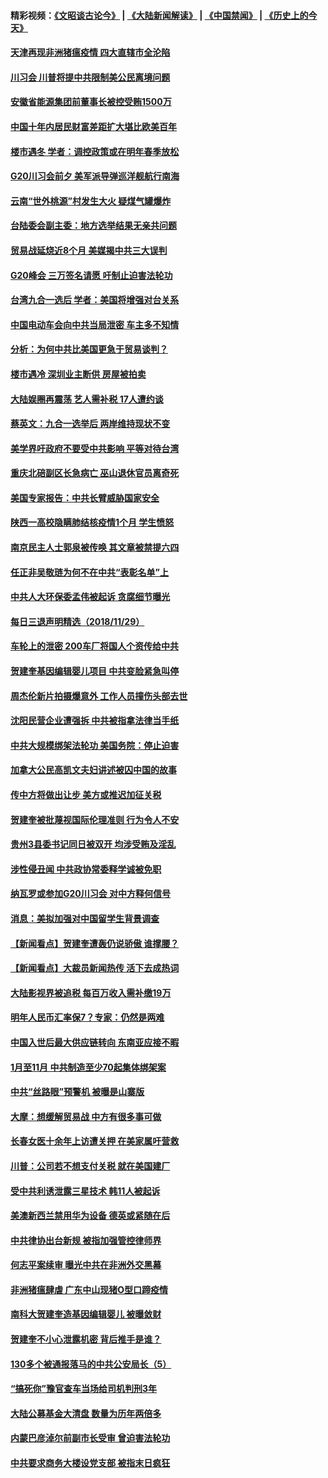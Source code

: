 #### 精彩视频：[《文昭谈古论今》](https://github.com/gfw-breaker/wenzhao/blob/master/README.md?t=11301231) | [《大陆新闻解读》](https://github.com/gfw-breaker/ntdtv-comedy/blob/master/README.md?t=11301231) | [《中国禁闻》](https://github.com/gfw-breaker/ntdtv-news/blob/master/README.md?t=11301231) | [《历史上的今天》](https://github.com/gfw-breaker/today-in-history/blob/master/README.md?t=11301231) 

#### [天津再现非洲猪瘟疫情 四大直辖市全沦陷](../pages/nsc413/n10883534.md?t=11301231) 


#### [川习会 川普将提中共限制美公民离境问题](../pages/nsc413/n10883635.md?t=11301231) 

#### [安徽省能源集团前董事长被控受贿1500万](../pages/nsc413/n10883387.md?t=11301231) 

#### [中国十年内居民财富差距扩大堪比欧美百年](../pages/nsc413/n10883020.md?t=11301231) 

#### [楼市遇冬 学者：调控政策或在明年春季放松](../pages/nsc413/n10883070.md?t=11301231) 

#### [G20川习会前夕 美军派导弹巡洋舰航行南海](../pages/nsc413/n10883306.md?t=11301231) 

#### [云南“世外桃源”村发生大火 疑煤气罐爆炸](../pages/nsc413/n10882982.md?t=11301231) 

#### [台陆委会副主委：地方选举结果无亲共问题](../pages/nsc413/n10883142.md?t=11301231) 

#### [贸易战延烧近8个月 美媒揭中共三大误判](../pages/nsc413/n10883072.md?t=11301231) 

#### [G20峰会 三万签名请愿 吁制止迫害法轮功](../pages/nsc413/n10881913.md?t=11301231) 

#### [台湾九合一选后 学者：美国将增强对台关系](../pages/nsc413/n10882968.md?t=11301231) 

#### [中国电动车会向中共当局泄密 车主多不知情](../pages/nsc413/n10883037.md?t=11301231) 

#### [分析：为何中共比美国更急于贸易谈判？](../pages/nsc413/n10882299.md?t=11301231) 

#### [楼市遇冷 深圳业主断供 房屋被拍卖](../pages/nsc413/n10882878.md?t=11301231) 

#### [大陆娱圈再震荡 艺人需补税 17人遭约谈](../pages/nsc413/n10882428.md?t=11301231) 

#### [蔡英文：九合一选举后 两岸维持现状不变](../pages/nsc413/n10882683.md?t=11301231) 

#### [美学界吁政府不要受中共影响 平等对待台湾](../pages/nsc413/n10882760.md?t=11301231) 

#### [重庆北碚副区长急病亡 巫山退休官员离奇死](../pages/nsc413/n10882481.md?t=11301231) 

#### [美国专家报告：中共长臂威胁国家安全](../pages/nsc413/n10882227.md?t=11301231) 

#### [陕西一高校隐瞒肺结核疫情1个月 学生愤怒](../pages/nsc413/n10882671.md?t=11301231) 

#### [南京民主人士郭泉被传唤 其文章被禁提六四](../pages/nsc413/n10882707.md?t=11301231) 

#### [任正非吴敬琏为何不在中共“表彰名单”上](../pages/nsc413/n10882411.md?t=11301231) 

#### [中共人大环保委孟伟被起诉 贪腐细节曝光](../pages/nsc413/n10880264.md?t=11301231) 

#### [每日三退声明精选（2018/11/29）](../pages/nsc413/n10882713.md?t=11301231) 

#### [车轮上的泄密 200车厂将国人个资传给中共](../pages/nsc413/n10881972.md?t=11301231) 

#### [贺建奎基因编辑婴儿项目 中共变脸紧急叫停](../pages/nsc413/n10882122.md?t=11301231) 

#### [周杰伦新片拍摄爆意外 工作人员撞伤头部去世](../pages/nsc413/n10881958.md?t=11301231) 

#### [沈阳民营企业遭强拆 中共被指拿法律当手纸](../pages/nsc413/n10881846.md?t=11301231) 

#### [中共大规模绑架法轮功 美国务院：停止迫害](../pages/nsc413/n10882266.md?t=11301231) 

#### [加拿大公民高凯文夫妇讲述被囚中国的故事](../pages/nsc413/n10882158.md?t=11301231) 

#### [传中方将做出让步 美方或推迟加征关税](../pages/nsc413/n10882253.md?t=11301231) 

#### [贺建奎被批蔑视国际伦理准则 行为令人不安](../pages/nsc413/n10882127.md?t=11301231) 

#### [贵州3县委书记同日被双开 均涉受贿及淫乱](../pages/nsc413/n10881447.md?t=11301231) 

#### [涉性侵丑闻 中共政协常委释学诚被免职](../pages/nsc413/n10882104.md?t=11301231) 

#### [纳瓦罗或参加G20川习会 对中方释何信号](../pages/nsc413/n10882138.md?t=11301231) 

#### [消息：美拟加强对中国留学生背景调查](../pages/nsc413/n10882016.md?t=11301231) 

#### [【新闻看点】贺建奎遭轰仍说骄傲 谁撑腰？](../pages/nsc413/n10881887.md?t=11301231) 

#### [【新闻看点】大裁员新闻热传 活下去成热词](../pages/nsc413/n10881577.md?t=11301231) 

#### [大陆影视界被追税 每百万收入需补缴19万](../pages/nsc413/n10881746.md?t=11301231) 

#### [明年人民币汇率保7？专家：仍然是两难](../pages/nsc413/n10881689.md?t=11301231) 

#### [中国入世后最大供应链转向 东南亚应接不暇](../pages/nsc413/n10881703.md?t=11301231) 

#### [1月至11月 中共制造至少70起集体绑架案](../pages/nsc413/n10881340.md?t=11301231) 

#### [中共“丝路眼”预警机 被曝是山寨版](../pages/nsc413/n10881483.md?t=11301231) 

#### [大摩：想缓解贸易战 中方有很多事可做](../pages/nsc413/n10881606.md?t=11301231) 

#### [长春女医十余年上访遭关押 在美家属吁营救](../pages/nsc413/n10881106.md?t=11301231) 

#### [川普：公司若不想支付关税 就在美国建厂](../pages/nsc413/n10881565.md?t=11301231) 

#### [受中共利诱泄露三星技术 韩11人被起诉](../pages/nsc413/n10879124.md?t=11301231) 

#### [美澳新西兰禁用华为设备 德英或紧随在后](../pages/nsc413/n10881567.md?t=11301231) 

#### [中共律协出台新规 被指加强管控律师界](../pages/nsc413/n10881370.md?t=11301231) 

#### [何志平案续审 曝光中共在非洲外交黑幕](../pages/nsc413/n10880581.md?t=11301231) 

#### [非洲猪瘟肆虐 广东中山现猪O型口蹄疫情](../pages/nsc413/n10881375.md?t=11301231) 

#### [南科大贺建奎造基因编辑婴儿 被曝敛财](../pages/nsc413/n10879938.md?t=11301231) 

#### [贺建奎不小心泄露机密 背后推手是谁？](../pages/nsc413/n10880968.md?t=11301231) 


#### [130多个被通报落马的中共公安局长（5）](../pages/nsc413/n10861592.md?t=11301231) 

#### [“搞死你”豫官查车当场给司机判刑3年](../pages/nsc413/n10881373.md?t=11301231) 

#### [大陆公募基金大清盘 数量为历年两倍多](../pages/nsc413/n10880752.md?t=11301231) 

#### [内蒙巴彦淖尔前副市长受审 曾迫害法轮功](../pages/nsc413/n10880789.md?t=11301231) 

#### [中共要求商务大楼设党支部 被指末日疯狂](../pages/nsc413/n10880709.md?t=11301231) 

